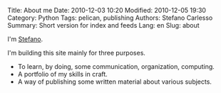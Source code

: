 Title: About me
Date: 2010-12-03 10:20
Modified: 2010-12-05 19:30
Category: Python
Tags: pelican, publishing
Authors: Stefano Carlesso
Summary: Short version for index and feeds
Lang: en
Slug: about


I'm [Stefano](mailto:argo3@altervista.org).

I'm building this site mainly for three purposes.

- To learn, by doing, some communication, organization, computing.
- A portfolio of my skills in craft.
- A way of publishing some written material about various subjects.

